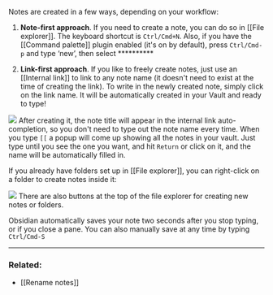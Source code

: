 Notes are created in a few ways, depending on your workflow:

1. **Note-first approach**. If you need to create a note, you can do so in [[File explorer]]. The keyboard shortcut is `Ctrl/Cmd+N`. Also, if you have the [[Command palette]] plugin enabled (it's on by default), press `Ctrl/Cmd-p` and type ‘new’, then select **********
 
1. **Link-first approach**. If you like to freely create notes, just use an [[Internal link]] to link to any note name (it doesn't need to exist at the time of creating the link). To write in the newly created note, simply click on the link name. It will be automatically created in your Vault and ready to type!

![](/images/Pasted%20image%203.png)
After creating it, the note title will appear in the internal link auto-completion, so you don't need to type out the note name every time. When you type `[[` a popup will come up showing all the notes in your vault. Just type until you see the one you want, and hit `Return` or click on it, and the name will be automatically filled in.

If you already have folders set up in [[File explorer]], you can right-click on a folder to create notes inside it:

![](/images/Pasted%20image%204.png)
There are also buttons at the top of the file explorer for creating new notes or folders. 

Obsidian automatically saves your note two seconds after you stop typing, or if you close a pane. You can also manually save at any time by typing `Ctrl/Cmd-S`

---

### Related:

- [[Rename notes]]
